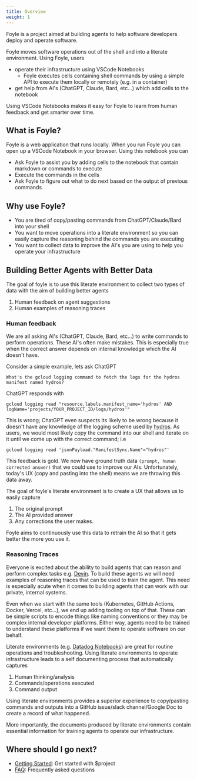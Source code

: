 ```yaml
---
title: Overview
weight: 1
---
```


Foyle is a project aimed at building agents to help software developers
deploy and operate software. 

Foyle moves software operations out of the shell and into a literate
environment. Using Foyle, users 

* operate their infrastructure using VSCode Notebooks
  * Foyle executes cells containing shell commands by using a simple API to execute them locally or remotely 
    (e.g. in a container)  
* get help from AI's (ChatGPT, Claude, Bard, etc...) which add cells to the notebook

Using VSCode Notebooks makes it easy for Foyle to learn from human feedback and get smarter over time.

## What is Foyle?

Foyle is a web application that runs locally. When you run Foyle you can open up a VSCode Notebook 
in your browser. Using this notebook you can 

* Ask Foyle to assist you by adding cells to the notebook that contain markdown or commands to execute
* Execute the commands in the cells
* Ask Foyle to figure out what to do next based on the output of previous commands

## Why use Foyle?

* You are tired of copy/pasting commands from ChatGPT/Claude/Bard into your shell
* You want to move operations into a literate environment so you can easily capture the reasoning behind the commands you are executing
* You want to collect data to improve the AI's you are using to help you operate your infrastructure

## Building Better Agents with Better Data

The goal of foyle is to use this literate environment to collect two types of data
with the aim of building better agents

1. Human feedback on agent suggestions
1. Human examples of reasoning traces

### Human feedback

We are all asking AI's (ChatGPT, Claude, Bard, etc...) to write commands to perform
operations. These AI's often make mistakes. This is especially true when the correct answer depends on internal knowledge which the AI doesn't have.

Consider a simple example, lets ask ChatGPT

```
What's the gcloud logging command to fetch the logs for the hydros manifest named hydros?
```

ChatGPT responds with

```
gcloud logging read "resource.labels.manifest_name='hydros' AND logName='projects/YOUR_PROJECT_ID/logs/hydros'"
```

This is wrong; ChatGPT even suspects its likely to be wrong because it doesn't have any knowledge of the logging scheme used by [hydros](https://github.com/jlewi/hydros).
As users, we would most likely copy the command into our shell and iterate on it until we come up with the correct command; i.e

```
gcloud logging read 'jsonPayload."ManifestSync.Name"="hydros"'
```

This feedback is gold. We now have ground truth data `(prompt, human corrected answer)` that we could use to improve our AIs. Unfortunately, today's UX (copy and pasting into the shell)
means we are throwing this data away.

The goal of foyle's literate environment is to create a UX that allows us to easily capture

1. The original prompt
1. The AI provided answer
1. Any corrections the user makes.

Foyle aims to continuously use this data to retrain the AI so that it gets better the more you use it.

### Reasoning Traces

Everyone is excited about the ability to build agents that can reason and perform complex tasks e.g. [Devin](https://www.cognition-labs.com/introducing-devin).
To build these agents we will need examples of reasoning traces that can be used to train the agent. This need is especially acute
when it comes to building agents that can work with our private, internal systems.

Even when we start with the same tools (Kubernetes, GitHub Actions, Docker, Vercel, etc...), we end up adding tooling on top of that.
These can be simple scripts to encode things like naming conventions or they may be complex internal developer platforms. Either way,
agents need to be trained to understand these platforms if we want them to operate software on our behalf.

Literate environments (e.g. [Datadog Notebooks](https://docs.datadoghq.com/notebooks/)) are great for routine operations and troubleshooting.
Using literate environments to operate infrastructure leads to a self documenting process that automatically captures

1. Human thinking/analysis
1. Commands/operations executed
1. Command output

Using literate environments provides a superior experience to copy/pasting commands and outputs into a GitHub issue/slack channel/Google Doc to
create a record of what happened.

More importantly, the documents produced by literate environments contain essential information for training agents to operate our infrastructure.

<!-- ## How you can help 

TODO(jeremy): We should ask people try it out but first we need it to be working enough 
for people to try out.
-->

## Where should I go next?
* [Getting Started](/docs/getting-started/): Get started with $project
* [FAQ](/docs/reference/faq/): Frequently asked questions

